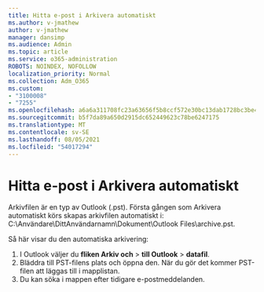 ```yaml
---
title: Hitta e-post i Arkivera automatiskt
ms.author: v-jmathew
author: v-jmathew
manager: dansimp
ms.audience: Admin
ms.topic: article
ms.service: o365-administration
ROBOTS: NOINDEX, NOFOLLOW
localization_priority: Normal
ms.collection: Adm_O365
ms.custom:
- "3100008"
- "7255"
ms.openlocfilehash: a6a6a311708fc23a63656f5b8ccf572e30bc13dab1728bc3be48ad36aeb35077
ms.sourcegitcommit: b5f7da89a650d2915dc652449623c78be6247175
ms.translationtype: MT
ms.contentlocale: sv-SE
ms.lasthandoff: 08/05/2021
ms.locfileid: "54017294"
---
```

# <a name="find-email-in-autoarchive"></a>Hitta e-post i Arkivera automatiskt

Arkivfilen är en typ av Outlook (.pst). Första gången som Arkivera automatiskt körs skapas arkivfilen automatiskt i: C:\Användare\DittAnvändarnamn\Dokument\Outlook Files\archive.pst.

Så här visar du den automatiska arkivering:

1. I Outlook väljer du **fliken Arkiv och** > **till Outlook**  >  **datafil**.
2. Bläddra till PST-filens plats och öppna den. När du gör det kommer PST-filen att läggas till i mapplistan.
3. Du kan söka i mappen efter tidigare e-postmeddelanden.
